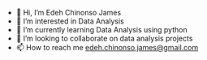 - 👋 Hi, I’m Edeh Chinonso James
- 👀 I’m interested in Data Analysis
- 🌱 I’m currently learning Data Analysis using python
- 💞️ I’m looking to collaborate on data analysis projects
- 📫 How to reach me edeh.chinonso.james@gmail.com

<!---
nonjamis/nonjamis is a ✨ special ✨ repository because its `README.md` (this file) appears on your GitHub profile.
You can click the Preview link to take a look at your changes.
--->
